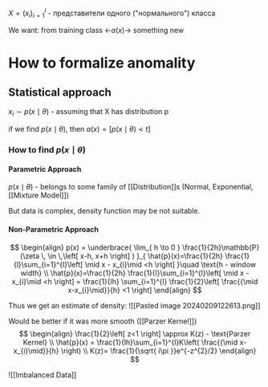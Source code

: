 $X=(x_{i})_{i=1}^{l}$ - представители одного ("нормального") класса

We want: 
from training class <-$a(x)$-> something new

# How to formalize anomality
## Statistical approach
$x_{i} \sim p(x\mid\theta)$ - assuming that X has distribution p

if we find $p(x\mid\theta)$, then 
$a(x) = [p(x\mid\theta)<t]$

### How to find $p(x\mid\theta)$
#### Parametric Approach
$p(x\mid\theta)$ - belongs to some family of [[Distribution]]s (Normal, Exponential, [[Mixture Model]])

But data is complex, density function may be not suitable.

#### Non-Parametric Approach
$$
\begin{align}
p(x) = \underbrace{ \lim_{ h \to 0 } \frac{1}{2h}\mathbb{P}(\zeta \, \in \,\left[ x-h, x+h \right] )  }_{ \hat{p}(x)=\frac{1}{2h} \frac{1}{l}\sum_{i=1}^{l}\left[ \mid x - x_{i}\mid <h \right]  }\quad  \text{h - window width}  \\
\hat{p}(x)=\frac{1}{2h} \frac{1}{l}\sum_{i=1}^{l}\left[ \mid x - x_{i}\mid <h \right] =  \frac{1}{lh} \sum_{i=1}^{l} \frac{1}{2}\left[ \frac{{\mid x-x_{i}\mid}}{h} <1 \right] 
\end{align}
$$

Thus we get an estimate of density:
![[Pasted image 20240209122613.png]]

Would be better if it was more smooth ([[Parzer Kernel]])
$$
\begin{align}
\frac{1}{2}\left[ z<1 \right] \approx K(z) - \text{Parzer Kernel} \\
\hat{p}(x) = \frac{1}{lh}\sum_{i=1}^{l}K\left( \frac{{\mid x-x_{i}\mid}}{h} \right) \\
K(z)= \frac{1}{\sqrt{ i\pi }}e^{-z^{2}/2}
\end{align}
$$



![[Imbalanced Data]]